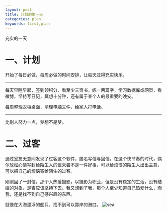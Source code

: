 ```yaml
---
layout: post
title: 计划的第一天
categories: plan
keywords: first,plan
---
```


充实的一天

# 一、计划 #

开始了每日必做，每周必做的时间安排，让每天过得充实快乐。

----------
每天早睡早起，签到领积分，看至少三页书，练一两篇字，学习数据库或网页，看微博，坚持写日记，冥想十分钟，还有属于某个人的最重要的晚安。

每周整理衣柜桌面，清理电脑文件，给家人打电话。

----------

比别人努力一点，梦想不是梦。
# 二、过客 #
通过室友无意间发现了过客这个软件，匿名写信与回信。在这个快节奏的时代，偶尔放松心情写封给陌生人的信未尝不是一件好事，可以给烦恼的陌生人出出主意，可以把自己的烦恼寄给陌生的过客。

刚刚回了一封信，那个人热爱摄影，以摄影为职业，但是没有稳定的生活，没有结婚的对象，是否应该坚持下去。我又想到了我，那个人至少知道自己热爱什么，而我，还是找不到自己感兴趣的东西。

就像在大海漂浮的船只，找不到可以靠岸的港口。
![sea](https://i.imgur.com/ZHmFwYR.png)